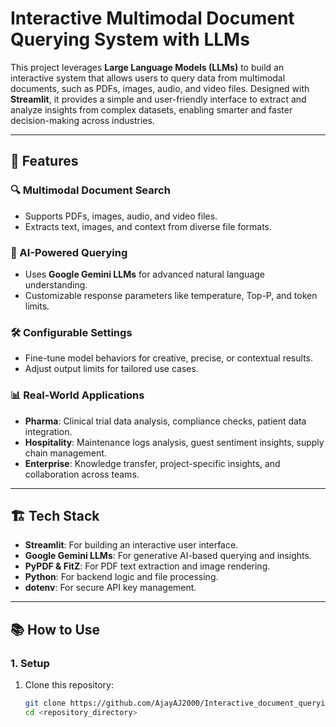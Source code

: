 # Interactive Multimodal Document Querying System with LLMs  

This project leverages **Large Language Models (LLMs)** to build an interactive system that allows users to query data from multimodal documents, such as PDFs, images, audio, and video files. Designed with **Streamlit**, it provides a simple and user-friendly interface to extract and analyze insights from complex datasets, enabling smarter and faster decision-making across industries.  

---

## 🚀 Features  

### 🔍 Multimodal Document Search  
- Supports PDFs, images, audio, and video files.  
- Extracts text, images, and context from diverse file formats.  

### 🤖 AI-Powered Querying  
- Uses **Google Gemini LLMs** for advanced natural language understanding.  
- Customizable response parameters like temperature, Top-P, and token limits.  

### 🛠️ Configurable Settings  
- Fine-tune model behaviors for creative, precise, or contextual results.  
- Adjust output limits for tailored use cases.  

### 📊 Real-World Applications  
- **Pharma**: Clinical trial data analysis, compliance checks, patient data integration.  
- **Hospitality**: Maintenance logs analysis, guest sentiment insights, supply chain management.  
- **Enterprise**: Knowledge transfer, project-specific insights, and collaboration across teams.  

---

## 🏗️ Tech Stack  

- **Streamlit**: For building an interactive user interface.  
- **Google Gemini LLMs**: For generative AI-based querying and insights.  
- **PyPDF & FitZ**: For PDF text extraction and image rendering.  
- **Python**: For backend logic and file processing.  
- **dotenv**: For secure API key management.  

---

## 📚 How to Use  

### 1. Setup  
1. Clone this repository:  
   ```bash  
   git clone https://github.com/AjayAJ2000/Interactive_document_querying_system_using_llms.git
   cd <repository_directory>  
